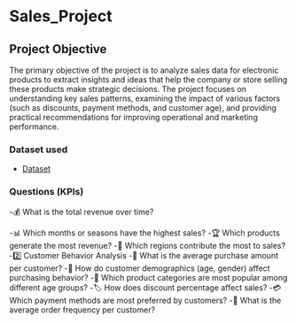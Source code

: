 # Sales_Project
## Project Objective

The primary objective of the project is to analyze sales data for electronic products to extract insights and ideas that help the company or store selling these products make strategic decisions. The project focuses on understanding key sales patterns, examining the impact of various factors (such as discounts, payment methods, and customer age), and providing practical recommendations for improving operational and marketing performance.


### Dataset used
- <a href="https://github.com/DohaNasr115/Sales_Project/blob/main/sales_data.csv">Dataset</a>
### Questions (KPIs)
-💰 What is the total revenue over time?

-📊 Which months or seasons have the highest sales?
-🏆 Which products generate the most revenue?
-📍 Which regions contribute the most to sales?
-2️⃣ Customer Behavior Analysis
-🛒 What is the average purchase amount per customer?
-👤 How do customer demographics (age, gender) affect purchasing behavior?
-🎯 Which product categories are most popular among different age groups?
-🏷️ How does discount percentage affect sales?
-💳 Which payment methods are most preferred by customers?
-🔄 What is the average order frequency per customer?


